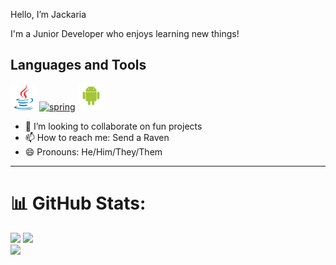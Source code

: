 Hello, 
I’m Jackaria

I'm a Junior Developer who enjoys learning new things!

<h2>Languages and Tools</h2>
<p><a target="_blank" href="https://raw.githubusercontent.com/devicons/devicon/master/icons/java/java-original.svg" style="display: inline-block;"><img src="https://raw.githubusercontent.com/devicons/devicon/master/icons/java/java-original.svg" alt="java" width="42" height="42" /></a>
<a target="_blank" href="https://www.vectorlogo.zone/logos/springio/springio-icon.svg" style="display: inline-block;"><img src="https://www.vectorlogo.zone/logos/springio/springio-icon.svg" alt="spring" width="42" height="42" /></a>
<a target="_blank" href="https://raw.githubusercontent.com/devicons/devicon/master/icons/android/android-original-wordmark.svg" style="display: inline-block;"><img src="https://raw.githubusercontent.com/devicons/devicon/master/icons/android/android-original-wordmark.svg" alt="android" width="42" height="42" /></a></p>

- 💞️ I’m looking to collaborate on fun projects
- 📫 How to reach me: Send a Raven
- 😄 Pronouns: He/Him/They/Them



***

# 📊 GitHub Stats:
![](https://github-readme-stats.vercel.app/api?username=jackaria72&theme=tokyonight&hide_border=true&include_all_commits=false&count_private=false)
![](https://github-readme-streak-stats.herokuapp.com/?user=jackaria72&theme=tokyonight&hide_border=true)<br/>
![](https://github-readme-stats.vercel.app/api/top-langs/?username=jackaria72&theme=tokyonight&hide_border=true&include_all_commits=false&count_private=false&layout=compact)


